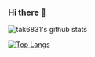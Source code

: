 ### Hi there 👋

![tak6831's github stats](https://github-readme-stats.vercel.app/api?username=tak6831&theme=dracula&show_icons=true&hide=stars)


[![Top Langs](https://github-readme-stats.vercel.app/api/top-langs/?username=tak6831&layout=compact)](https://github.com/anuraghazra/github-readme-stats)  

<!--
**tak6831/tak6831** is a ✨ _special_ ✨ repository because its `README.md` (this file) appears on your GitHub profile.

Here are some ideas to get you started:

- 🔭 I’m currently working on ...
- 🌱 I’m currently learning ...
- 👯 I’m looking to collaborate on ...
- 🤔 I’m looking for help with ...
- 💬 Ask me about ...
- 📫 How to reach me: ...
- 😄 Pronouns: ...
- ⚡ Fun fact: ...
-->
